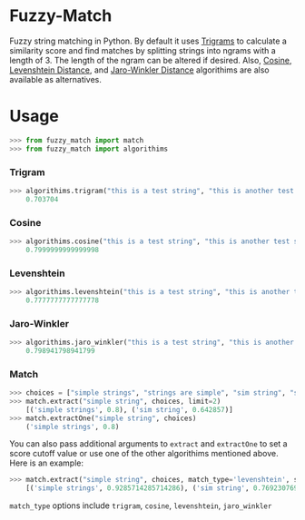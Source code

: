 # Fuzzy-Match
Fuzzy string matching in Python. By default it uses [Trigrams](https://en.wikipedia.org/wiki/Trigram) to calculate a similarity score and find matches by splitting strings into ngrams with a length of 3. The length of the ngram can be altered if desired. Also, [Cosine](https://en.wikipedia.org/wiki/Cosine_similarity), [Levenshtein Distance](https://en.wikipedia.org/wiki/Levenshtein_distance), and [Jaro-Winkler Distance](https://en.wikipedia.org/wiki/Jaro%E2%80%93Winkler_distance) algorithims are also available as alternatives.

# Usage
```python
>>> from fuzzy_match import match
>>> from fuzzy_match import algorithims
```
### Trigram
```python
>>> algorithims.trigram("this is a test string", "this is another test string")
    0.703704
```
### Cosine
```python
>>> algorithims.cosine("this is a test string", "this is another test string")
    0.7999999999999998
```
### Levenshtein
```python
>>> algorithims.levenshtein("this is a test string", "this is another test string")
    0.7777777777777778
```
### Jaro-Winkler
```python
>>> algorithims.jaro_winkler("this is a test string", "this is another test string")
    0.798941798941799
```
### Match
```python
>>> choices = ["simple strings", "strings are simple", "sim string", "string to match", "matching simple strings", "matching strings again"]
>>> match.extract("simple string", choices, limit=2)
    [('simple strings', 0.8), ('sim string', 0.642857)]
>>> match.extractOne("simple string", choices)
    ('simple strings', 0.8)
```
You can also pass additional arguments to `extract` and `extractOne` to set a score cutoff value or use one of the other algorithims mentioned above. Here is an example:
```python
>>> match.extract("simple string", choices, match_type='levenshtein', score_cutoff=0.7)
    [('simple strings', 0.9285714285714286), ('sim string', 0.7692307692307693)]
```
`match_type` options include `trigram`, `cosine`, `levenshtein`, `jaro_winkler`
